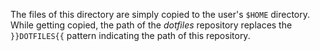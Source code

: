 The files of this directory are simply copied to the user's `$HOME` directory.
While getting copied, the path of the *dotfiles* repository replaces the
`}}DOTFILES{{` pattern indicating the path of this repository.

